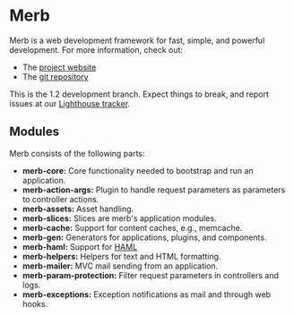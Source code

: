 # Merb

Merb is a web development framework for fast, simple, and powerful
development. For more information, check out:

* The [project website][merbweb]
* The [git repository][merbgit]

This is the 1.2 development branch. Expect things to break, and report
issues at our [Lighthouse tracker][merbbugs].

[merbweb]: http://www.merbivore.com/
[merbgit]: http://github.com/merb
[merbbugs]: https://merb.lighthouseapp.com/projects/7433-merb

## Modules

Merb consists of the following parts:

* **merb-core:** Core functionality needed to bootstrap and run an
  application.
* **merb-action-args:** Plugin to handle request parameters as parameters
  to controller actions.
* **merb-assets:** Asset handling.
* **merb-slices:** Slices are merb's application modules.
* **merb-cache:** Support for content caches, e.g., memcache.
* **merb-gen:** Generators for applications, plugins, and components.
* **merb-haml:** Support for [HAML][hamlweb]
* **merb-helpers:** Helpers for text and HTML formatting.
* **merb-mailer:** MVC mail sending from an application.
* **merb-param-protection:** Filter request parameters in controllers and
  logs.
* **merb-exceptions:** Exception notifications as mail and through web hooks.

[hamlweb]: http://haml-lang.com/
